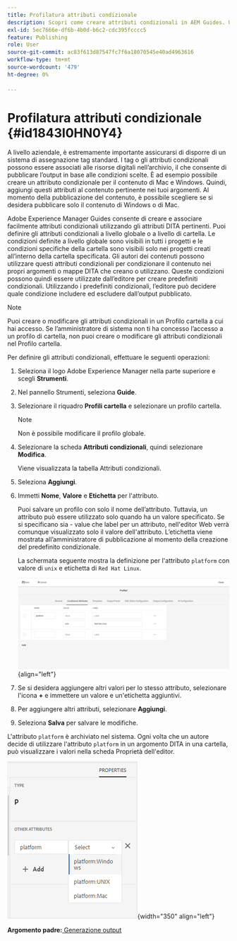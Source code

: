 ```yaml
---
title: Profilatura attributi condizionale
description: Scopri come creare attributi condizionali in AEM Guides. Utilizza gli attributi condizionali nella cartella e nei profili globali per condizionare il contenuto.
exl-id: 5ec7666e-df6b-4b0d-b6c2-cdc395fcccc5
feature: Publishing
role: User
source-git-commit: ac83f613d87547fc7f6a18070545e40ad4963616
workflow-type: tm+mt
source-wordcount: '479'
ht-degree: 0%

---
```


# Profilatura attributi condizionale {#id1843I0HN0Y4}

A livello aziendale, è estremamente importante assicurarsi di disporre di un sistema di assegnazione tag standard. I tag o gli attributi condizionali possono essere associati alle risorse digitali nell’archivio, il che consente di pubblicare l’output in base alle condizioni scelte. È ad esempio possibile creare un attributo condizionale per il contenuto di Mac e Windows. Quindi, aggiungi questi attributi al contenuto pertinente nei tuoi argomenti. Al momento della pubblicazione del contenuto, è possibile scegliere se si desidera pubblicare solo il contenuto di Windows o di Mac.

Adobe Experience Manager Guides consente di creare e associare facilmente attributi condizionali utilizzando gli attributi DITA pertinenti. Puoi definire gli attributi condizionali a livello globale o a livello di cartella. Le condizioni definite a livello globale sono visibili in tutti i progetti e le condizioni specifiche della cartella sono visibili solo nei progetti creati all’interno della cartella specificata. Gli autori dei contenuti possono utilizzare questi attributi condizionali per condizionare il contenuto nei propri argomenti o mappe DITA che creano o utilizzano. Queste condizioni possono quindi essere utilizzate dall’editore per creare predefiniti condizionali. Utilizzando i predefiniti condizionali, l’editore può decidere quale condizione includere ed escludere dall’output pubblicato.

>[!NOTE]
>
> Puoi creare o modificare gli attributi condizionali in un Profilo cartella a cui hai accesso. Se l’amministratore di sistema non ti ha concesso l’accesso a un profilo di cartella, non puoi creare o modificare gli attributi condizionali nel Profilo cartella.

Per definire gli attributi condizionali, effettuare le seguenti operazioni:

1. Seleziona il logo Adobe Experience Manager nella parte superiore e scegli **Strumenti**.

1. Nel pannello Strumenti, seleziona **Guide**.

1. Selezionare il riquadro **Profili cartella** e selezionare un profilo cartella.

   >[!NOTE]
   >
   > Non è possibile modificare il profilo globale.

1. Selezionare la scheda **Attributi condizionali**, quindi selezionare **Modifica**.

   Viene visualizzata la tabella Attributi condizionali.

1. Seleziona **Aggiungi**.

1. Immetti **Nome**, **Valore** e **Etichetta** per l&#39;attributo.

   Puoi salvare un profilo con solo il nome dell’attributo. Tuttavia, un attributo può essere utilizzato solo quando ha un valore specificato. Se si specificano sia - value che label per un attributo, nell&#39;editor Web verrà comunque visualizzato solo il valore dell&#39;attributo. L’etichetta viene mostrata all’amministratore di pubblicazione al momento della creazione del predefinito condizionale.

   La schermata seguente mostra la definizione per l&#39;attributo `platform` con valore di `unix` e etichetta di `Red Hat Linux`.

   ![](images/add-profile-new.png){align="left"}

1. Se si desidera aggiungere altri valori per lo stesso attributo, selezionare l&#39;icona **+** e immettere un valore e un&#39;etichetta aggiuntivi.

1. Per aggiungere altri attributi, selezionare **Aggiungi**.

1. Seleziona **Salva** per salvare le modifiche.


L&#39;attributo `platform` è archiviato nel sistema. Ogni volta che un autore decide di utilizzare l&#39;attributo `platform` in un argomento DITA in una cartella, può visualizzare i valori nella scheda Proprietà dell&#39;editor.

![](images/properties-tab.png){width="350" align="left"}

**Argomento padre:**[ Generazione output](generate-output.md)
